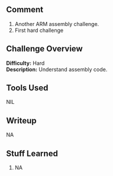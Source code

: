 ## Comment  
1. Another ARM assembly challenge.
2. First hard challenge

## Challenge Overview  
**Difficulty:** Hard  
**Description:** Understand assembly code.  
## Tools Used  
NIL  

## Writeup  
NA  
## Stuff Learned  
1. NA 


